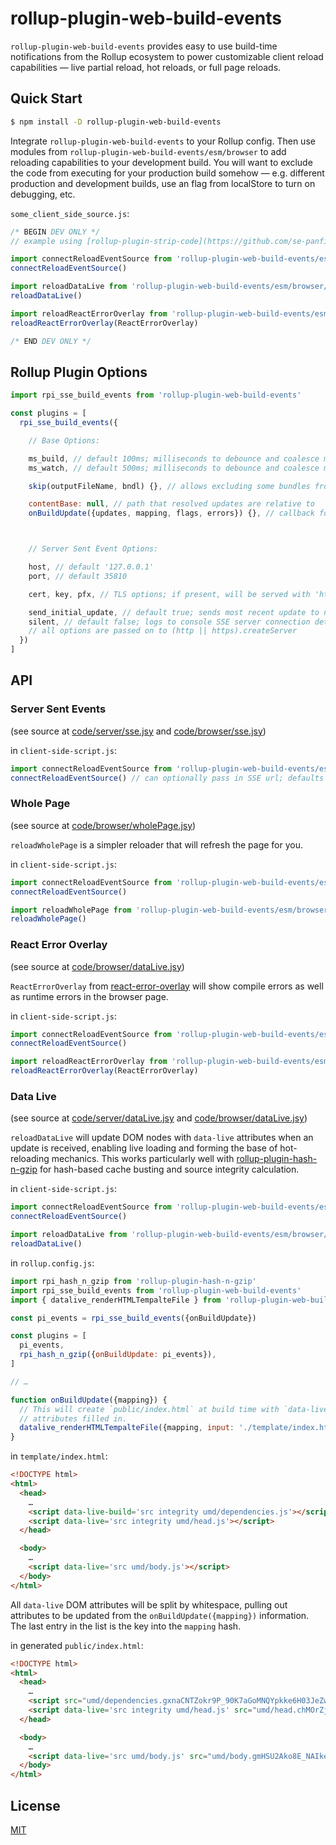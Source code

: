 # rollup-plugin-web-build-events

`rollup-plugin-web-build-events` provides easy to use build-time notifications
from the Rollup ecosystem to power customizable client reload capabilities
— live partial reload, hot reloads, or full page reloads.


## Quick Start

```bash
$ npm install -D rollup-plugin-web-build-events
```

Integrate `rollup-plugin-web-build-events` to your Rollup config.  Then use
modules from `rollup-plugin-web-build-events/esm/browser` to add reloading
capabilities to your development build. You will want to exclude the code from
executing for your production build somehow — e.g. different production and
development builds, use an flag from localStore to turn on debugging, etc.


`some_client_side_source.js`:
```javascript
/* BEGIN DEV ONLY */
// example using [rollup-plugin-strip-code](https://github.com/se-panfilov/rollup-plugin-strip-code#readme) for build variants

import connectReloadEventSource from 'rollup-plugin-web-build-events/esm/browser/sse.js'
connectReloadEventSource()

import reloadDataLive from 'rollup-plugin-web-build-events/esm/browser/dataLive.js'
reloadDataLive()

import reloadReactErrorOverlay from 'rollup-plugin-web-build-events/esm/browser/reactErrorOverlay.js'
reloadReactErrorOverlay(ReactErrorOverlay)

/* END DEV ONLY */
```



## Rollup Plugin Options

```javascript
import rpi_sse_build_events from 'rollup-plugin-web-build-events'

const plugins = [
  rpi_sse_build_events({

    // Base Options:

    ms_build, // default 100ms; milliseconds to debounce and coalesce multiple updates during `rollup` build
    ms_watch, // default 500ms; milliseconds to debounce and coalesce multiple updates during `rollup --watch`

    skip(outputFileName, bndl) {}, // allows excluding some bundles from processing (e.g. code splits)

    contentBase: null, // path that resolved updates are relative to
    onBuildUpdate({updates, mapping, flags, errors}) {}, // callback for each generateBundle processing



    // Server Sent Event Options:

    host, // default '127.0.0.1'
    port, // default 35810

    cert, key, pfx, // TLS options; if present, will be served with 'https' module

    send_initial_update, // default true; sends most recent update to new SSE connections
    silent, // default false; logs to console SSE server connection details
    // all options are passed on to (http || https).createServer
  })
]
```


## API

### Server Sent Events
(see source at [code/server/sse.jsy](https://github.com/shanewholloway/rollup-plugin-web-build-events/blob/master/code/server/sse.jsy) and [code/browser/sse.jsy](https://github.com/shanewholloway/rollup-plugin-web-build-events/blob/master/code/browser/sse.jsy))

in `client-side-script.js`:
```javascript
import connectReloadEventSource from 'rollup-plugin-web-build-events/esm/browser/sse.js'
connectReloadEventSource() // can optionally pass in SSE url; defaults to 'http://127.0.0.1:35810'
```


### Whole Page
(see source at [code/browser/wholePage.jsy](https://github.com/shanewholloway/rollup-plugin-web-build-events/blob/master/code/browser/wholePage.jsy))

`reloadWholePage` is a simpler reloader that will refresh the page for you.

in `client-side-script.js`:
```javascript
import connectReloadEventSource from 'rollup-plugin-web-build-events/esm/browser/sse.js'
connectReloadEventSource()

import reloadWholePage from 'rollup-plugin-web-build-events/esm/browser/wholePage.js'
reloadWholePage()
```



### React Error Overlay
(see source at [code/browser/dataLive.jsy](https://github.com/shanewholloway/rollup-plugin-web-build-events/blob/master/code/browser/reactErrorOverlay.jsy))

`ReactErrorOverlay` from [react-error-overlay](https://www.npmjs.com/package/react-error-overlay)
will show compile errors as well as runtime errors in the browser page.

in `client-side-script.js`:
```javascript
import connectReloadEventSource from 'rollup-plugin-web-build-events/esm/browser/sse.js'
connectReloadEventSource()

import reloadReactErrorOverlay from 'rollup-plugin-web-build-events/esm/browser/reactErrorOverlay.js'
reloadReactErrorOverlay(ReactErrorOverlay)
```


### Data Live
(see source at [code/server/dataLive.jsy](https://github.com/shanewholloway/rollup-plugin-web-build-events/blob/master/code/server/dataLive.jsy) and [code/browser/dataLive.jsy](https://github.com/shanewholloway/rollup-plugin-web-build-events/blob/master/code/browser/dataLive.jsy))

`reloadDataLive` will update DOM nodes with `data-live` attributes when an
update is received, enabling live loading and forming the base of hot-reloading
mechanics. This works particularly well with
[rollup-plugin-hash-n-gzip](https://github.com/shanewholloway/rollup-plugin-hash-n-gzip)
for hash-based cache busting and source integrity calculation.


in `client-side-script.js`:
```javascript
import connectReloadEventSource from 'rollup-plugin-web-build-events/esm/browser/sse.js'
connectReloadEventSource()

import reloadDataLive from 'rollup-plugin-web-build-events/esm/browser/dataLive.js'
reloadDataLive()
```

in `rollup.config.js`:
```javascript
import rpi_hash_n_gzip from 'rollup-plugin-hash-n-gzip'
import rpi_sse_build_events from 'rollup-plugin-web-build-events'
import { datalive_renderHTMLTempalteFile } from 'rollup-plugin-web-build-events/cjs/server/dataLive'

const pi_events = rpi_sse_build_events({onBuildUpdate})

const plugins = [
  pi_events,
  rpi_hash_n_gzip({onBuildUpdate: pi_events}),
]

// …

function onBuildUpdate({mapping}) {
  // This will create `public/index.html` at build time with `data-live` and `data-live-build` 
  // attributes filled in.
  datalive_renderHTMLTempalteFile({mapping, input: './template/index.html', output: './public/index.html'})
}
```

in `template/index.html`:
```html
<!DOCTYPE html>
<html>
  <head>
    …
    <script data-live-build='src integrity umd/dependencies.js'></script>
    <script data-live='src integrity umd/head.js'></script>
  </head>

  <body>
    …
    <script data-live='src umd/body.js'></script>
  </body>
</html>
```

All `data-live` DOM attributes will be split by whitespace, pulling out
attributes to be updated from the `onBuildUpdate({mapping})` information. The
last entry in the list is the key into the `mapping` hash.

in generated `public/index.html`:
```html
<!DOCTYPE html>
<html>
  <head>
    …
    <script src="umd/dependencies.gxnaCNTZokr9P_90K7aGoMNQYpkke6H03JeZw_aOyC8.js" integrity="sha256-MUIxHcywsSq2mXB7PgimfVEA5s+wB8sWHYcfWzEic4w="></script>
    <script data-live='src integrity umd/head.js' src="umd/head.chMOrZjiCr1B14mzDGM1kFMHnPpYxuNKk1xNwYD1sos.js" integrity="sha256-57T8JPCfhou3hfFFpBnYyYR1iIItQSdH4bl+UpTOr9o="></script>
  </head>

  <body>
    …
    <script data-live='src umd/body.js' src="umd/body.gmHSU2Ako8E_NAIkeD2_5OdEVk4mdgpVqxA5HMYHVJ4.js" ></script>
  </body>
</html>
```

## License

[MIT](LICENSE)
